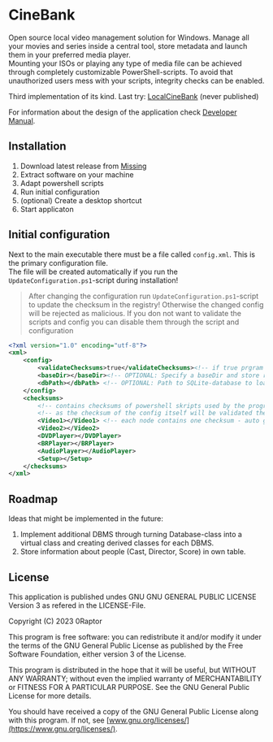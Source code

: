 # CineBank

Open source local video management solution for Windows. Manage all your movies and series inside a central tool, store metadata and launch them in your preferred media player.  
Mounting your ISOs or playing any type of media file can be achieved through completely customizable PowerShell-scripts. To avoid that unauthorized users mess with your scripts, integrity checks can be enabled. 

Third implementation of its kind. Last try: [LocalCineBank](https://git.0raptor.earth/Raptor/LocalCineBank) (never published)

For information about the design of the application check [Developer Manual](DEV.md).

## Installation

1. Download latest release from [Missing]()
2. Extract software on your machine
3. Adapt powershell scripts
4. Run initial configuration
5. (optional) Create a desktop shortcut
6. Start applicaton

## Initial configuration

Next to the main executable there must be a file called `config.xml`. This is the primary configuration file.  
The file will be created automatically if you run the `UpdateConfiguration.ps1`-script during installation!

> After changing the configuration run `UpdateConfiguration.ps1`-script to update the checksum in the registry! Otherwise the changed config will be rejected as malicious.
> If you don not want to validate the scripts and config you can disable them through the script and configuration

```XML
<?xml version="1.0" encoding="utf-8"?>
<xml>
	<config>
		<validateChecksums>true</validateChecksums><!-- if true prgram will validate that config has not been changed using checksum in HKLM:\SOFTWARE\CineBank\ConfigCksm -->
		<baseDir></baseDir><!-- OPTIONAL: Specify a baseDir and store relative paths in the databse. This parameter overrides the baseDir specified in the database -->
		<dbPath></dbPath> <!-- OPTIONAL: Path to SQLite-database to load at startup. If not specified must be supplied via commandline parameter -->
	</config>
	<checksums>
		<!-- contains checksums of powershell skripts used by the program to play files - program will check their integrity during start -->
		<!-- as the checksum of the config itself will be validated these checksums could not have been modified without administrative rights on your system -->
		<Video1></Video1> <!-- each node contains one checksum - auto generated! -->
		<Video2></Video2>
		<DVDPlayer></DVDPlayer>
		<BRPlayer></BRPlayer>
		<AudioPlayer></AudioPlayer>
		<Setup></Setup>
	</checksums>
</xml>
```

## Roadmap

Ideas that might be implemented in the future:

1. Implement additional DBMS through turning Database-class into a virtual class and creating derived classes for each DBMS.
2. Store information about people (Cast, Director, Score) in own table.

## License

This application is published undes GNU GNU GENERAL PUBLIC LICENSE Version 3 as refered in the LICENSE-File.

Copyright (C) 2023 0Raptor

This program is free software: you can redistribute it and/or modify it under the terms of the GNU General Public License as published by the Free Software Foundation, either version 3 of the License.

This program is distributed in the hope that it will be useful, but WITHOUT ANY WARRANTY; without even the implied warranty of MERCHANTABILITY or FITNESS FOR A PARTICULAR PURPOSE. See the GNU General Public License for more details.

You should have received a copy of the GNU General Public License along with this program. If not, see [www.gnu.org/licenses/](https://www.gnu.org/licenses/).